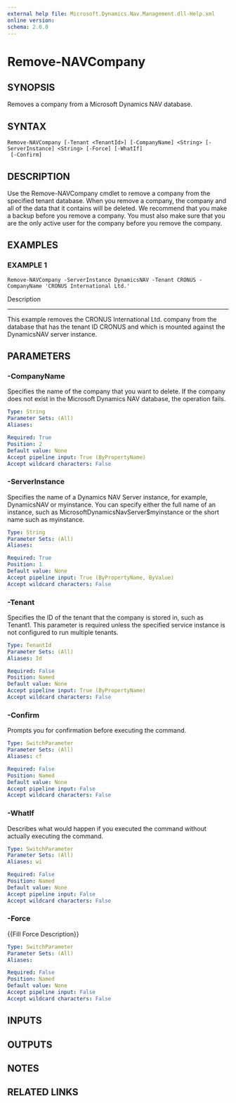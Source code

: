 ```yaml
---
external help file: Microsoft.Dynamics.Nav.Management.dll-Help.xml
online version: 
schema: 2.0.0
---
```


# Remove-NAVCompany

## SYNOPSIS
Removes a company from a Microsoft Dynamics NAV database.

## SYNTAX

```
Remove-NAVCompany [-Tenant <TenantId>] [-CompanyName] <String> [-ServerInstance] <String> [-Force] [-WhatIf]
 [-Confirm]
```

## DESCRIPTION
Use the Remove-NAVCompany cmdlet to remove a company from the specified tenant database.
When you remove a company, the company and all of the data that it contains will be deleted.
We recommend that you make a backup before you remove a company.
You must also make sure that you are the only active user for the company before you remove the company.

## EXAMPLES

### EXAMPLE 1
```
Remove-NAVCompany -ServerInstance DynamicsNAV -Tenant CRONUS -CompanyName 'CRONUS International Ltd.'
```

Description

-----------

This example removes the CRONUS International Ltd.
company from the database that has the tenant ID CRONUS and which is mounted against the DynamicsNAV server instance.

## PARAMETERS

### -CompanyName
Specifies the name of the company that you want to delete.
If the company does not exist in the Microsoft Dynamics NAV database, the operation fails.

```yaml
Type: String
Parameter Sets: (All)
Aliases: 

Required: True
Position: 2
Default value: None
Accept pipeline input: True (ByPropertyName)
Accept wildcard characters: False
```

### -ServerInstance
Specifies the name of a Dynamics NAV Server instance, for example, DynamicsNAV or myinstance.
You can specify either the full name of an instance, such as MicrosoftDynamicsNavServer$myinstance or the short name such as myinstance.

```yaml
Type: String
Parameter Sets: (All)
Aliases: 

Required: True
Position: 1
Default value: None
Accept pipeline input: True (ByPropertyName, ByValue)
Accept wildcard characters: False
```

### -Tenant
Specifies the ID of the tenant that the company is stored in, such as Tenant1.
This parameter is required unless the specified service instance is not configured to run multiple tenants.

```yaml
Type: TenantId
Parameter Sets: (All)
Aliases: Id

Required: False
Position: Named
Default value: None
Accept pipeline input: True (ByPropertyName)
Accept wildcard characters: False
```

### -Confirm
Prompts you for confirmation before executing the command.

```yaml
Type: SwitchParameter
Parameter Sets: (All)
Aliases: cf

Required: False
Position: Named
Default value: None
Accept pipeline input: False
Accept wildcard characters: False
```

### -WhatIf
Describes what would happen if you executed the command without actually executing the command.

```yaml
Type: SwitchParameter
Parameter Sets: (All)
Aliases: wi

Required: False
Position: Named
Default value: None
Accept pipeline input: False
Accept wildcard characters: False
```

### -Force
{{Fill Force Description}}

```yaml
Type: SwitchParameter
Parameter Sets: (All)
Aliases: 

Required: False
Position: Named
Default value: None
Accept pipeline input: False
Accept wildcard characters: False
```

## INPUTS

## OUTPUTS

## NOTES
## RELATED LINKS

